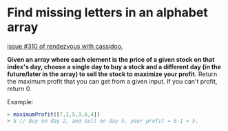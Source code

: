 # Find missing letters in an alphabet array

[issue #310 of rendezvous with cassidoo.](https://buttondown.email/cassidoo/archive/the-thermometer-of-success-is-merely-the-jealousy/)

**Given an array where each element is the price of a given stock on that index's day,
choose a single day to buy a stock and a different day (in the future/later in the array)
to sell the stock to maximize your profit.**
Return the maximum profit that you can get from a given input. If you can't profit, return 0.

Example:

```ts
> maximumProfit([7,1,5,3,6,4])
> 5 // Buy on day 2, and sell on day 5, your profit = 6-1 = 5.
```
